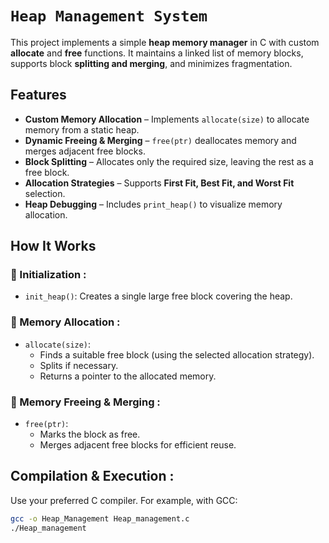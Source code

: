 # `Heap Management System`

This project implements a simple **heap memory manager** in C with custom **allocate** and **free** functions. It maintains a linked list of memory blocks, supports block **splitting and merging**, and minimizes fragmentation.

## Features 

- **Custom Memory Allocation** – Implements `allocate(size)` to allocate memory from a static heap.  
- **Dynamic Freeing & Merging** – `free(ptr)` deallocates memory and merges adjacent free blocks.  
- **Block Splitting** – Allocates only the required size, leaving the rest as a free block.  
- **Allocation Strategies** – Supports **First Fit, Best Fit, and Worst Fit** selection.  
- **Heap Debugging** – Includes `print_heap()` to visualize memory allocation.  

## How It Works

### 🔹 Initialization :
- `init_heap()`: Creates a single large free block covering the heap.

### 🔹 Memory Allocation :
- `allocate(size)`:  
  - Finds a suitable free block (using the selected allocation strategy).  
  - Splits if necessary.  
  - Returns a pointer to the allocated memory.

### 🔹 Memory Freeing & Merging :
- `free(ptr)`:  
  - Marks the block as free.  
  - Merges adjacent free blocks for efficient reuse.

## Compilation & Execution :
 Use your preferred C compiler. For example, with GCC:  
```bash
gcc -o Heap_Management Heap_management.c
./Heap_management
```

